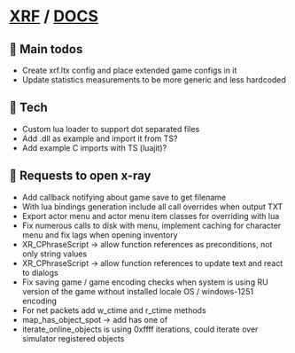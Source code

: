 # [XRF](../README.md) / [DOCS](./README.md)

## 🧰 Main todos

- Create xrf.ltx config and place extended game configs in it
- Update statistics measurements to be more generic and less hardcoded

## 🧰 Tech

- Custom lua loader to support dot separated files
- Add .dll as example and import it from TS?
- Add example C imports with TS (luajit)?

## 🧰 Requests to open x-ray

- Add callback notifying about game save to get filename
- With lua bindings generation include all call overrides when output TXT
- Export actor menu and actor menu item classes for overriding with lua
- Fix numerous calls to disk with menu, implement caching for character menu and fix lags when opening inventory
- XR_CPhraseScript -> allow function references as preconditions, not only string values
- XR_CPhraseScript -> allow function references to update text and react to dialogs
- Fix saving game / game encoding checks when system is using RU version of the game without installed locale OS / windows-1251 encoding
- For net packets add w_ctime and r_ctime methods
- map_has_object_spot -> add has one of
- iterate_online_objects is using 0xffff iterations, could iterate over simulator registered objects
